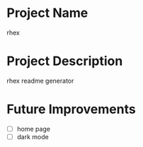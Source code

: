 # Project Name 
rhex

# Project Description
rhex readme generator

# Future Improvements

- [ ] home page
- [ ] dark mode